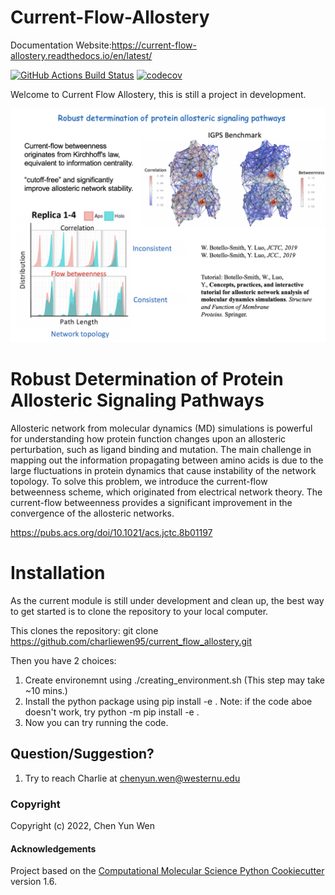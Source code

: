 Current-Flow-Allostery
==============================
Documentation Website:https://current-flow-allostery.readthedocs.io/en/latest/

[//]: # (Badges)
[![GitHub Actions Build Status](https://github.com/REPLACE_WITH_OWNER_ACCOUNT/test/workflows/CI/badge.svg)](https://github.com/REPLACE_WITH_OWNER_ACCOUNT/test/actions?query=workflow%3ACI)
[![codecov](https://codecov.io/gh/REPLACE_WITH_OWNER_ACCOUNT/test/branch/master/graph/badge.svg)](https://codecov.io/gh/REPLACE_WITH_OWNER_ACCOUNT/test/branch/master)

Welcome to Current Flow Allostery, this is still a project in development.

![Robust_Determination_of_Protein_Allosteric_Signaling_Pathways](./pics/Robust_Determination_of_Protein_Allosteric_Signaling_Pathways.png)

Robust Determination of Protein Allosteric Signaling Pathways
=============================================================
Allosteric network from molecular dynamics (MD) simulations is powerful for understanding how protein function changes upon an allosteric perturbation, such as ligand binding and mutation. The main challenge in mapping out the information propagating between amino acids is due to the large fluctuations in protein dynamics that cause instability of the network topology. To solve this problem, we introduce the current-flow betweenness scheme, which originated from electrical network theory. The current-flow betweenness provides a significant improvement in the convergence of the allosteric networks.

https://pubs.acs.org/doi/10.1021/acs.jctc.8b01197

Installation
============
As the current module is still under development and clean up, the best way to get started is to clone the repository to your local computer.

This clones the repository:
        git clone https://github.com/charliewen95/current_flow_allostery.git

Then you have 2 choices:
   1. Create environemnt using
        ./creating_environment.sh
        (This step may take ~10 mins.)
   2. Install the python package using
        pip install -e .
      Note: if the code aboe doesn't work, try
        python -m pip install -e .
   3. Now you can try running the code.

Question/Suggestion?
--------------------
   1. Try to reach Charlie at chenyun.wen@westernu.edu


### Copyright

Copyright (c) 2022, Chen Yun Wen


#### Acknowledgements
 
Project based on the 
[Computational Molecular Science Python Cookiecutter](https://github.com/molssi/cookiecutter-cms) version 1.6.

<meta name="google-site-verification" content="eoWRQLe962TpWkq5RsBsDKp29CXIzSapMHlokikjYFk" />
